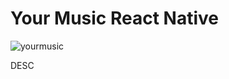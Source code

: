 # Your Music React Native

![yourmusic](https://github.com/mhmmdvg/your-music-rn/assets/57744555/8b397d1b-203e-4942-909d-3521990d03cc)

DESC
